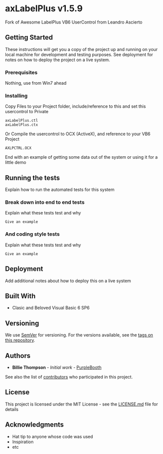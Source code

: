 # axLabelPlus v1.5.9

 Fork of Awesome LabelPlus VB6 UserControl from Leandro Ascierto

## Getting Started

These instructions will get you a copy of the project up and running on your local machine for development and testing purposes. See deployment for notes on how to deploy the project on a live system.

### Prerequisites

Nothing, use from Win7 ahead

### Installing

Copy Files to your Project folder, include/reference to this and set this usercontrol to Private

```
axLabelPlus.ctl
axLabelPlus.ctx
```

Or Compile the usercontrol to OCX (ActiveX), and reference to your VB6 Project

```
AXLPCTRL.OCX
```

End with an example of getting some data out of the system or using it for a little demo

## Running the tests

Explain how to run the automated tests for this system

### Break down into end to end tests

Explain what these tests test and why

```
Give an example
```

### And coding style tests

Explain what these tests test and why

```
Give an example
```

## Deployment

Add additional notes about how to deploy this on a live system

## Built With

* Clasic and Beloved Visual Basic 6 SP6

## Versioning

We use [SemVer](http://semver.org/) for versioning. For the versions available, see the [tags on this repository](https://github.com/your/project/tags). 

## Authors

* **Billie Thompson** - *Initial work* - [PurpleBooth](https://github.com/PurpleBooth)

See also the list of [contributors](https://github.com/your/project/contributors) who participated in this project.

## License

This project is licensed under the MIT License - see the [LICENSE.md](LICENSE.md) file for details

## Acknowledgments

* Hat tip to anyone whose code was used
* Inspiration
* etc
